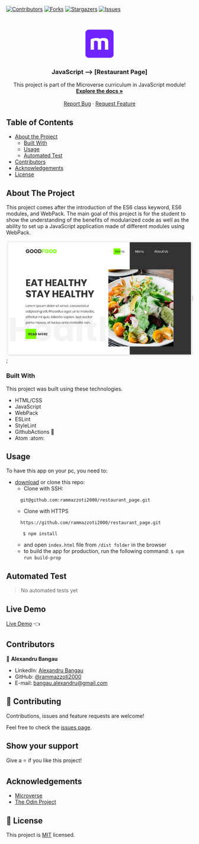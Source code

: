 <!--
*** Thanks for checking out this README Template. If you have a suggestion that would
*** make this better, please fork the repo and create a pull request or simply open
*** an issue with the tag "enhancement".
*** Thanks again! Now go create something AMAZING! :D
-->

<!-- PROJECT SHIELDS -->
<!--
*** I'm using markdown "reference style" links for readability.
*** Reference links are enclosed in brackets [ ] instead of parentheses ( ).
*** See the bottom of this document for the declaration of the reference variables
*** for contributors-url, forks-url, etc. This is an optional, concise syntax you may use.
*** https://www.markdownguide.org/basic-syntax/#reference-style-links
-->
[![Contributors][contributors-shield]][contributors-url]
[![Forks][forks-shield]][forks-url]
[![Stargazers][stars-shield]][stars-url]
[![Issues][issues-shield]][issues-url]


<!-- PROJECT LOGO -->
<br />
<p align="center">
  <a href="https://github.com/rammazzoti2000/restaurant_page">
    <img src="src/assets/readme/microverse.png" alt="Logo" width="80" height="80">
  </a>

  <h3 align="center">JavaScript --> [Restaurant Page]</h3>

  <p align="center">
    This project is part of the Microverse curriculum in JavaScript module!
    <br />
    <a href="https://github.com/rammazzoti2000/restaurant_page"><strong>Explore the docs »</strong></a>
    <br />
    <br />
    <a href="https://github.com/rammazzoti2000/restaurant_page/issues">Report Bug</a>
    ·
    <a href="https://github.com/rammazzoti2000/restaurant_page/issues">Request Feature</a>

  </p>
</p>

<!-- TABLE OF CONTENTS -->
## Table of Contents

* [About the Project](#about-the-project)
  * [Built With](#built-with)
  * [Usage](#usage)
  * [Automated Test](#automated-test)
* [Contributors](#contributors)
* [Acknowledgements](#acknowledgements)
* [License](#license)

<!-- ABOUT THE PROJECT -->
## About The Project

This project comes after the introduction of the ES6 class keyword, ES6 modules, and WebPack. The main goal of this project is for the student to show the understanding of the benefits of modularized code as well as the ability to set up a JavaScript application made of different modules using WebPack.

![screenshot](src/assets/readme/screenshot.png);

### Built With
This project was built using these technologies.
* HTML/CSS
* JavaScript
* WebPack
* ESLint
* StyleLint
* GithubActions :muscle:
* Atom :atom:

<!-- INSTALLATION -->
## Usage

To have this app on your pc, you need to:
* [download](https://github.com/rammazzoti2000/restaurant_page/archive/develop.zip) or clone this repo:
  - Clone with SSH:
  ```
    git@github.com:rammazzoti2000/restaurant_page.git
  ```
  - Clone with HTTPS
  ```
    https://github.com/rammazzoti2000/restaurant_page.git
  ```
  ```$ cd restaurant_page
     $ npm install
  ```
  - and open `index.html` file from `/dist folder` in the browser
  - to build the app for production, run the following command:
    `$ npm run build-prop`

## Automated Test
 > No automated tests yet

## Live Demo

[Live Demo](https://raw.githack.com/rammazzoti2000/restaurant_page/feature/readme_instructions/dist/index.html) :point_left:

<!-- CONTACT -->
## Contributors

👤 **Alexandru Bangau**

- LinkedIn: [Alexandru Bangau](https://www.linkedin.com/in/alexandru-bangau/)
- GitHub: [@rammazzoti2000](https://github.com/rammazzoti2000)
- E-mail: bangau.alexandru@gmail.com

## :handshake: Contributing

Contributions, issues and feature requests are welcome!

Feel free to check the [issues page](https://github.com/rammazzoti2000/restaurant_page/issues).

## Show your support

Give a :star: if you like this project!


<!-- ACKNOWLEDGEMENTS -->
## Acknowledgements
* [Microverse](https://www.microverse.org/)
* [The Odin Project](https://www.theodinproject.com/)

<!-- MARKDOWN LINKS & IMAGES -->
<!-- https://www.markdownguide.org/basic-syntax/#reference-style-links -->
[contributors-shield]: https://img.shields.io/github/contributors/rammazzoti2000/restaurant_page.svg?style=flat-square
[contributors-url]: https://github.com/rammazzoti2000/restaurant_page/graphs/contributors
[forks-shield]: https://img.shields.io/github/forks/rammazzoti2000/restaurant_page.svg?style=flat-square
[forks-url]: https://github.com/rammazzoti2000/restaurant_page/network/members
[stars-shield]: https://img.shields.io/github/stars/rammazzoti2000/restaurant_page.svg?style=flat-square
[stars-url]: https://github.com/rammazzoti2000/restaurant_page/stargazers
[issues-shield]: https://img.shields.io/github/issues/rammazzoti2000/restaurant_page.svg?style=flat-square
[issues-url]: https://github.com/rammazzoti2000/restaurant_page/issues

## 📝 License

This project is [MIT](https://opensource.org/licenses/MIT) licensed.
